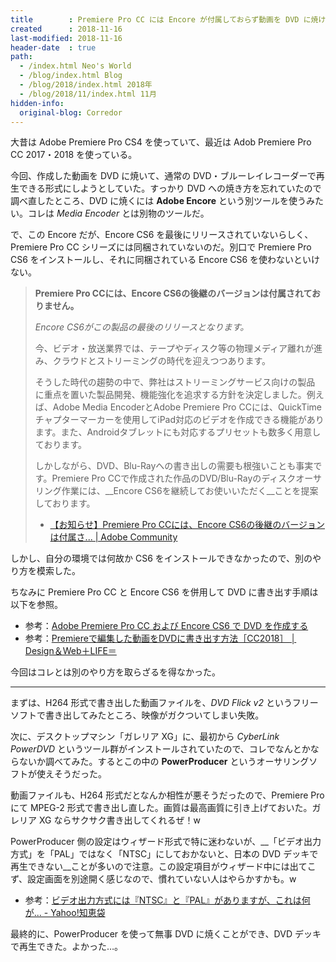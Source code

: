 ```yaml
---
title        : Premiere Pro CC には Encore が付属しておらず動画を DVD に焼けないので別の方法で DVD に焼く
created      : 2018-11-16
last-modified: 2018-11-16
header-date  : true
path:
  - /index.html Neo's World
  - /blog/index.html Blog
  - /blog/2018/index.html 2018年
  - /blog/2018/11/index.html 11月
hidden-info:
  original-blog: Corredor
---
```


大昔は Adobe Premiere Pro CS4 を使っていて、最近は Adob Premiere Pro CC 2017・2018 を使っている。

今回、作成した動画を DVD に焼いて、通常の DVD・ブルーレイレコーダーで再生できる形式にしようとしていた。すっかり DVD への焼き方を忘れていたので調べ直したところ、DVD に焼くには __Adobe Encore__ という別ツールを使うみたい。コレは _Media Encoder_ とは別物のツールだ。

で、この Encore だが、Encore CS6 を最後にリリースされていないらしく、Premiere Pro CC シリーズには同梱されていないのだ。別口で Premiere Pro CS6 をインストールし、それに同梱されている Encore CS6 を使わないといけない。

> __Premiere Pro CCには、Encore CS6の後継のバージョンは付属されておりません。__
> 
> _Encore CS6がこの製品の最後のリリースとなります。_
> 
> 今、ビデオ・放送業界では、テープやディスク等の物理メディア離れが進み、クラウドとストリーミングの時代を迎えつつあります。
> 
> そうした時代の趨勢の中で、弊社はストリーミングサービス向けの製品 に重点を置いた製品開発、機能強化を追求する方針を決定しました。例えば、Adobe Media EncoderとAdobe Premiere Pro CCには、QuickTimeチャプターマーカーを使用してiPad対応のビデオを作成できる機能があります。また、Androidタブレットにも対応するプリセットも数多く用意しております。
> 
> しかしながら、DVD、Blu-Rayへの書き出しの需要も根強いことも事実です。Premiere Pro CCで作成された作品のDVD/Blu-Rayのディスクオーサリング作業には、__Encore CS6を継続してお使いいただく__ことを提案しております。
> 
> - [【お知らせ】Premiere Pro CCには、Encore CS6の後継のバージョンは付属さ... | Adobe Community](https://forums.adobe.com/thread/1239763)

しかし、自分の環境では何故か CS6 をインストールできなかったので、別のやり方を模索した。

ちなみに Premiere Pro CC と Encore CS6 を併用して DVD に書き出す手順は以下を参照。

- 参考：[Adobe Premiere Pro CC および Encore CS6 で DVD を作成する](https://helpx.adobe.com/jp/encore/kb/create-a-dvd-with-adobe-premiere-pro-cc-and-encore-cs6.html)
- 参考：[Premiereで編集した動画をDVDに書き出す方法［CC2018］ │ Design＆Web＋LIFE＝](https://design1plus.net/premiere-encore/)

今回はコレとは別のやり方を取らざるを得なかった。

---

まずは、H264 形式で書き出した動画ファイルを、_DVD Flick v2_ というフリーソフトで書き出してみたところ、映像がガクついてしまい失敗。

次に、デスクトップマシン「ガレリア XG」に、最初から _CyberLink PowerDVD_ というツール群がインストールされていたので、コレでなんとかならないか調べてみた。するとこの中の __PowerProducer__ というオーサリングソフトが使えそうだった。

動画ファイルも、H264 形式だとなんか相性が悪そうだったので、Premiere Pro にて MPEG-2 形式で書き出し直した。画質は最高画質に引き上げておいた。ガレリア XG ならサクサク書き出してくれるぜ！w

PowerProducer 側の設定はウィザード形式で特に迷わないが、__「ビデオ出力方式」を「PAL」ではなく「NTSC」にしておかないと、日本の DVD デッキで再生できない__ことが多いので注意。この設定項目がウィザード中には出てこず、設定画面を別途開く感じなので、慣れていない人はやらかすかも。w

- 参考：[ビデオ出力方式には『NTSC』と『PAL』がありますが、これは何が... - Yahoo!知恵袋](https://detail.chiebukuro.yahoo.co.jp/qa/question_detail/q11132391291)

最終的に、PowerProducer を使って無事 DVD に焼くことができ、DVD デッキで再生できた。よかった…。

